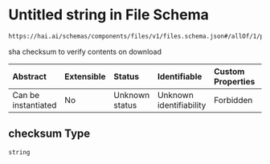 # Untitled string in File Schema

```txt
https://hai.ai/schemas/components/files/v1/files.schema.json#/allOf/1/properties/checksum
```

sha checksum to verify contents on download

| Abstract            | Extensible | Status         | Identifiable            | Custom Properties | Additional Properties | Access Restrictions | Defined In                                                                                        |
| :------------------ | :--------- | :------------- | :---------------------- | :---------------- | :-------------------- | :------------------ | :------------------------------------------------------------------------------------------------ |
| Can be instantiated | No         | Unknown status | Unknown identifiability | Forbidden         | Allowed               | none                | [files.schema.json\*](../../schemas/components/files/v1/files.schema.json "open original schema") |

## checksum Type

`string`
